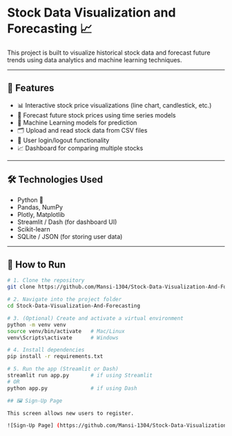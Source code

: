 # Stock Data Visualization and Forecasting 📈

This project is built to visualize historical stock data and forecast future trends using data analytics and machine learning techniques.

---

## 🚀 Features

- 📊 Interactive stock price visualizations (line chart, candlestick, etc.)
- 🔮 Forecast future stock prices using time series models
- 🧠 Machine Learning models for prediction
- 🗂️ Upload and read stock data from CSV files
- 🔐 User login/logout functionality
- 📈 Dashboard for comparing multiple stocks

---

## 🛠️ Technologies Used

- Python 🐍
- Pandas, NumPy
- Plotly, Matplotlib
- Streamlit / Dash (for dashboard UI)
- Scikit-learn
- SQLite / JSON (for storing user data)

---

## 📂 How to Run

```bash
# 1. Clone the repository
git clone https://github.com/Mansi-1304/Stock-Data-Visualization-And-Forecasting.git

# 2. Navigate into the project folder
cd Stock-Data-Visualization-And-Forecasting

# 3. (Optional) Create and activate a virtual environment
python -m venv venv
source venv/bin/activate   # Mac/Linux
venv\Scripts\activate      # Windows

# 4. Install dependencies
pip install -r requirements.txt

# 5. Run the app (Streamlit or Dash)
streamlit run app.py       # if using Streamlit
# OR
python app.py              # if using Dash

## 🖼️ Sign-Up Page

This screen allows new users to register.

![Sign-Up Page] (https://github.com/Mansi-1304/Stock-Data-Visualization-And-Forecasting/blob/main/Signup%20Page.png?raw=true)
